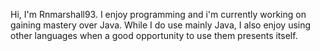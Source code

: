 Hi, I'm Rnmarshall93. I enjoy programming and i'm currently working on gaining mastery over Java. While I do use mainly Java, I also enjoy using other languages when
a good opportunity to use them presents itself.
